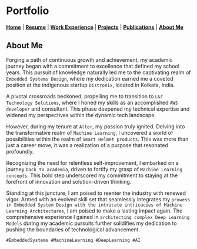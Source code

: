 # Portfolio

[**Home**](index.md) | [**Resume**](/pdf/Aninda%20Ghosh-Resume-AI.pdf) | [**Work Experience**](experience.md) | [**Projects**](projects.md) | [**Publications**](publication.md) | [**About Me**](index.md#about-me)

## About Me

Forging a path of continuous growth and achievement, my academic journey began with a commitment to excellence that defined my school years. This pursuit of knowledge naturally led me to the captivating realm of `Embedded Systems Design`, where my dedication earned me a coveted position at the indigenous startup `Distronix`, located in Kolkata, India.

A pivotal crossroads beckoned, propelling me to transition to `L&T Technology Solutions`, where I honed my skills as an accomplished `AWS developer` and consultant. This phase deepened my technical expertise and widened my perspectives within the dynamic tech landscape.

However, during my tenure at `Altor`, my passion truly ignited. Delving into the transformative realm of `Machine Learning`, I uncovered a world of possibilities within the realm of `Smart Helmet products`. This was more than just a career move; it was a realization of a purpose that resonated profoundly.

Recognizing the need for relentless self-improvement, I embarked on a journey `back to academia`, driven to fortify my grasp of `Machine Learning concepts`. This bold step underscored my commitment to staying at the forefront of innovation and solution-driven thinking.

Standing at this juncture, I am poised to reenter the industry with renewed vigor. Armed with an evolved skill set that seamlessly integrates my `prowess in Embedded System Design with the intricate intricacies of Machine Learning Architectures`, I am poised to make a lasting impact again. The comprehensive experience I gained in `architecting complex Deep Learning Models` during my academic pursuits further solidifies my dedication to pushing the boundaries of technological advancement.

`#EmbeddedSystems #MachineLearning #DeepLearning #AI`
